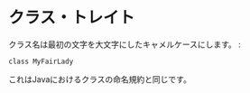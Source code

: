 クラス・トレイト
================

クラス名は最初の文字を大文字にしたキャメルケースにします。 :

    class MyFairLady

これはJavaにおけるクラスの命名規約と同じです。
